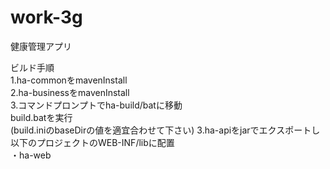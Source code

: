 # work-3g
健康管理アプリ  

ビルド手順  
1.ha-commonをmavenInstall  
2.ha-businessをmavenInstall  
3.コマンドプロンプトでha-build/batに移動  
build.batを実行  
(build.iniのbaseDirの値を適宜合わせて下さい)
3.ha-apiをjarでエクスポートし以下のプロジェクトのWEB-INF/libに配置  
・ha-web  
